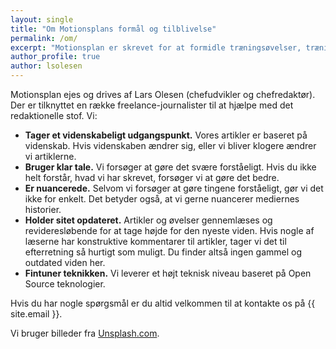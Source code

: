 ```yaml
---
layout: single
title: "Om Motionsplans formål og tilblivelse"
permalink: /om/
excerpt: "Motionsplan er skrevet for at formidle træningsøvelser, træningsprogrammer og viden om træning."
author_profile: true
author: lsolesen
---
```


Motionsplan ejes og drives af Lars Olesen (chefudvikler og chefredaktør). Der er tilknyttet en række freelance-journalister til at hjælpe med det redaktionelle stof. Vi:

- **Tager et videnskabeligt udgangspunkt.** Vores artikler er baseret på videnskab. Hvis videnskaben ændrer sig, eller vi bliver klogere ændrer vi artiklerne.
- **Bruger klar tale.** Vi forsøger at gøre det svære forståeligt. Hvis du ikke helt forstår, hvad vi har skrevet, forsøger vi at gøre det bedre.
- **Er nuancerede.** Selvom vi forsøger at gøre tingene forståeligt, gør vi det ikke for enkelt. Det betyder også, at vi gerne nuancerer mediernes historier.
- **Holder sitet opdateret.** Artikler og øvelser gennemlæses og revideresløbende for at tage højde for den nyeste viden. Hvis nogle af læserne har konstruktive kommentarer til artikler, tager vi det til efterretning så hurtigt som muligt. Du finder altså ingen gammel og outdated viden her.
- **Fintuner teknikken.** Vi leverer et højt teknisk niveau baseret på Open Source teknologier.

Hvis du har nogle spørgsmål er du altid velkommen til at kontakte os på {{ site.email }}.

Vi bruger billeder fra [Unsplash.com](https://unsplash.com/).

